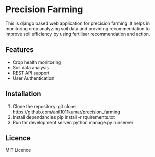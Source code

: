 # Precision Farming
This is django based web application for precision farming .It helps in monitoring crop analyzing soil data and providing recommendation to improve soil efficiency by using fertiliser recommendation and action.
## Features
- Crop health monitoring
- Soil data analysis
- REST API support
- User Authentication
## Installation
1. Clone the repository:
git clone
https://github.com/anil1011kumar/precision_farming
2. Install dependancies
pip install -r rquirements.txt
3. Run thr development server:
python manage.py runserver
## Licence
MIT Licence
